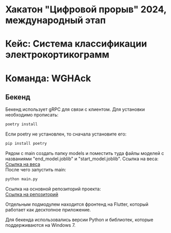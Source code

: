 # Хакатон "Цифровой прорыв" 2024, международный этап
# Кейс: Система классификации электрокортикограмм
# Команда: WGHAck

## Бекенд
Бекенд использует gRPC для связи с клиентом.
Для установки необходимо прописать: 
```bash
poetry install
```
Если poetry не установлен, то сначала установите его:
```bash
pip install poetry
```
Рядом с main создать папку models и поместить 
туда файлы моделей с названиями "end_model.joblib" и "start_model.joblib".
Ссылка на веса: \
[Ссылка на веса](https://drive.google.com/drive/folders/1Ms7Gu2PjV4SnxYKZ_-ckaPcMm32903tI?usp=sharing)\
После чего запустить main:
```bash
python main.py
```

Ссылка на основной репозиторий проекта:\
[Ссылка на репозиторий](https://github.com/duny-explorer/Electrocorticogram-classification-system)

Отдельным подмодулем находится фронтенд на Flutter, который работает как десктопное приложение. 

Для бекенда использовались версии Python и библиотек, которые поддерживаются на Windows 7.
